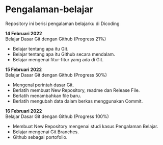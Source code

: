# Pengalaman-belajar
Repository ini berisi pengalaman belajarku di Dicoding

**14 Februari 2022**\
Belajar Dasar Git dengan Github (Progress 21%)

- Belajar tentang apa itu Git.
- Belajar tentang apa itu Github secara mendalam.
- Belajar mengenai fitur-fitur yang ada di Git.

**15 Februari 2022**\
Belajar Dasar Git dengan Github (Progress 50%)

- Mengenal perintah dasar Git.
- Berlatih membuat New Repository, readme dan Release File.
- Berlatih menambahkan file baru.
- Berlatih mengubah data dalam berkas menggunakan Commit.

**16 Februari 2022**\
Belajar Dasar Git dengan Github (Progress 100%)

- Membuat New Repository mengenai studi kasus Pengalaman Belajar.
- Belajar mengenai Git Branches.
- Github sebagai portofolio.

